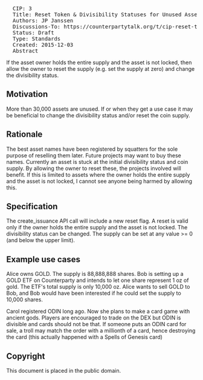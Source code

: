 <pre>
  CIP: 3
  Title: Reset Token & Divisibility Statuses for Unused Asset
  Authors: JP Janssen
  Discussions-To: https://counterpartytalk.org/t/cip-reset-token-divisibility-statuses-for-unused-asset/1643
  Status: Draft
  Type: Standards
  Created: 2015-12-03
  Abstract
</pre>

If the asset owner holds the entire supply and the asset is not locked, then allow the owner to reset the supply (e.g. set the supply at zero) and change the divisibility status.

## Motivation ##

More than 30,000 assets are unused. If or when they get a use case it may be beneficial to change the divisibility status and/or reset the coin supply.

## Rationale ##

The best asset names have been registered by squatters for the sole purpose of reselling them later. Future projects may want to buy these names. Currently an asset is stuck at the initial divisibility status and coin supply. By allowing the owner to reset these, the projects involved will benefit. If this is limited to assets where the owner holds the entire supply and the asset is not locked, I cannot see anyone being harmed by allowing this.

## Specification ##

The create_issuance API call will include a new reset flag. A reset is valid only if the owner holds the entire supply and the asset is not locked. The divisibility status can be changed. The supply can be set at any value >= 0 (and below the upper limit).

## Example use cases ##

Alice owns GOLD. The supply is 88,888,888 shares. Bob is setting up a GOLD ETF on Counterparty and intends to let one share represent 1 oz of gold. The ETF's total supply is only 10,000 oz. Alice wants to sell GOLD to Bob, and Bob would have been interested if he could set the supply to 10,000 shares.

Carol registered ODIN long ago. Now she plans to make a card game with ancient gods. Players are encouraged to trade on the DEX but ODIN is divisible and cards should not be that. If someone puts an ODIN card for sale, a troll may match the order with a millionth of a card, hence destroying the card (this actually happened with a Spells of Genesis card)

## Copyright ##

This document is placed in the public domain.
